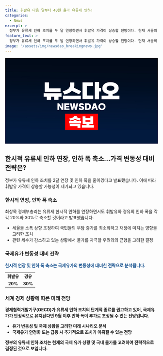 ```yaml
---
title: 휘발유 다음 달부터 40원 올라 유류세 인하!
categories:
  - News
excerpt: >
  정부가 유류세 인하 조치를 두 달 연장하면서 휘발유 가격이 상승할 전망이다. 현재 서울의 휘발유 가격은 리터당 평균 1,700원대로, 정부의 유류세 인하 조치로 약간 안정을 찾았다. 그러나 최상목 경제부총리는 다음 달부터 휘발유 20%, 경유 30%의 인하 폭으로 축소할 예정이라고 밝혔다. 이에 따라 가격이 40원 정도 올라갈 수 있을 것으로 보인다. 그러나 인하 조치의 단계적 종료가 물가 상승 압력을 주고, 추가로 인하 폭이 조정될 가능성도 열린 상태이다.
feature_text: >
  정부가 유류세 인하 조치를 두 달 연장하면서 휘발유 가격이 상승할 전망이다. 현재 서울의 휘발유 가격은 리터당 평균 1,700원대로, 정부의 유류세 인하 조치로 약간 안정을 찾았다. 그러나 최상목 경제부총리는 다음 달부터 휘발유 20%, 경유 30%의 인하 폭으로 축소할 예정이라고 밝혔다. 이에 따라 가격이 40원 정도 올라갈 수 있을 것으로 보인다. 그러나 인하 조치의 단계적 종료가 물가 상승 압력을 주고, 추가로 인하 폭이 조정될 가능성도 열린 상태이다.
image: '/assets/img/newsdao_breakingnews.jpg'
---
```


<p><img src="/assets/img/newsdao_breakingnews.jpg" alt="firstkoreanews 속보" /></p>

<h2 data-ke-size="size26">한시적 유류세 인하 연장, 인하 폭 축소…가격 변동성 대비 전략은?</h2>

<p data-ke-size="size16">정부가 유류세 인하 조치를 2달 연장 및 인하 폭을 줄이겠다고 발표했습니다. 이에 따라 휘발유 가격이 상승할 가능성이 제기되고 있습니다.</p>

<h3>한시적 연장, 인하 폭 축소</h3>

<p data-ke-size="size16">최상목 경제부총리는 유류세 한시적 인하를 연장하면서도 휘발유와 경유의 인하 폭을 각각 20%와 30%로 축소할 것이라고 발표했습니다.</p>

<ul>
  <li>세율을 소폭 상향 조정하여 국민들의 부담 증가를 최소화하고 재정에 미치는 영향을 고려한 조치</li>
  <li>관련 세수가 감소하고 있는 상황에서 물가를 자극할 우려와의 균형을 고려한 결정</li>
</ul>

<h3>국제유가 변동성 대비 전략</h3>

<p data-ke-size="size16"><b><span style="color: #1a5490;">한시적 연장 및 인하 폭 축소는 국제유가의 변동성에 대비한 전략으로 분석됩니다.</span><b></p>

<table>
  <tr>
    <td style="text-align: center; height: 17px;"><b>휘발유</b></td>
    <td style="text-align: center; height: 17px;"><b>경유</b></td>
  </tr>
  <tr>
    <td style="text-align: center; height: 17px;">20%</td>
    <td style="text-align: center; height: 17px;">30%</td>
  </tr>
</table>

<h3>세계 경제 상황에 따른 미래 전망</h3>

<p data-ke-size="size16">경제협력개발기구(OECD)가 유류세 인하 조치의 단계적 종료를 권고하고 있어, 국제유가가 안정적으로 유지된다면 9월 이후 인하 폭이 추가로 조정될 수 있는 전망입니다.</p>

<ul>
  <li>유가 변동성 및 국제 상황을 고려한 미래 시나리오 분석</li>
  <li>국제유가 안정화 또는 급등 시 추가적으로 조치가 이뤄질 수 있는 전망</li>
</ul>

<p data-ke-size="size16">정부의 유류세 인하 조치는 현재의 국제 유가 상황 및 국내 물가를 고려하여 전략적으로 결정된 것으로 보입니다.</p>

